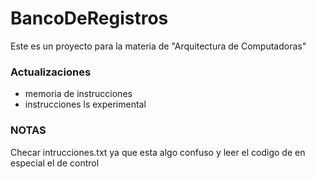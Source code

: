 # BancoDeRegistros
Este es un proyecto para la materia de "Arquitectura de Computadoras"

### Actualizaciones
- memoria de instrucciones
- instrucciones ls experimental

### NOTAS
Checar intrucciones.txt ya que esta algo confuso y leer el codigo de en especial el de control

    
